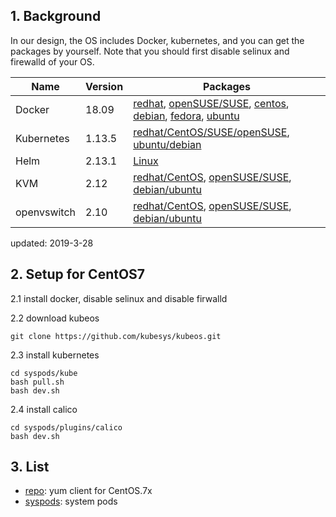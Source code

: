 ## 1. Background

In our design, the OS includes Docker, kubernetes, and you can get the packages by yourself.
Note that you should first disable selinux and firewalld of your OS.

| Name       | Version |  Packages  |   
| ------     | ------  | ------ |
| Docker     | 18.09   | [redhat](https://docs.docker.com/install/linux/docker-ee/rhel/), [openSUSE/SUSE](https://docs.docker.com/install/linux/docker-ee/suse/), [centos](https://docs.docker.com/install/linux/docker-ce/centos/), [debian](https://docs.docker.com/install/linux/docker-ce/debian/), [fedora](https://docs.docker.com/install/linux/docker-ce/fedora/), [ubuntu](https://docs.docker.com/install/linux/docker-ce/ubuntu/) |
| Kubernetes | 1.13.5  | [redhat/CentOS/SUSE/openSUSE](https://github.com/kubesys/kube-os/releases/download/1.5/kube-tools-v1.13.5-cloudplus.1903.x86_64.rpm), [ubuntu/debian](https://github.com/kubesys/kube-os/releases/download/1.1/kube-tools-v1.13.5-cloudplus.1903.amd64.deb) |
| Helm        | 2.13.1   | [Linux](https://storage.googleapis.com/kubernetes-helm/helm-v2.13.1-linux-amd64.tar.gz) |
| KVM        | 2.12   | [redhat/CentOS](https://docs.openstack.org/install-guide/environment-packages-rdo.html), [openSUSE/SUSE](https://docs.openstack.org/install-guide/environment-packages-obs.html), [debian/ubuntu](https://docs.openstack.org/install-guide/environment-packages-ubuntu.html) |
| openvswitch| 2.10   | [redhat/CentOS](http://docs.openvswitch.org/en/latest/intro/install/distributions/#red-hat), [openSUSE/SUSE](http://docs.openvswitch.org/en/latest/intro/install/distributions/#opensuse), [debian/ubuntu](http://docs.openvswitch.org/en/latest/intro/install/distributions/#debian) |

updated: 2019-3-28


## 2. Setup for CentOS7

2.1 install docker, disable selinux and disable firwalld

2.2 download kubeos

```
git clone https://github.com/kubesys/kubeos.git
```

2.3 install kubernetes

```
cd syspods/kube
bash pull.sh
bash dev.sh
```

2.4 install calico

```
cd syspods/plugins/calico
bash dev.sh
```
## 3. List

- [repo](repo): yum client for CentOS.7x
- [syspods](syspods): system pods 
